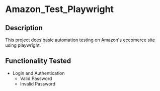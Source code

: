 # Amazon_Test_Playwright

## Description
This project does basic automation testing on Amazon's eccomerce site using playwright.

## Functionality Tested

- Login and Authentication
    - Valid Password
    - Invalid Password

